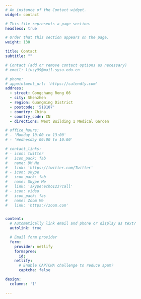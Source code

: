 ```yaml
---
# An instance of the Contact widget.
widget: contact

# This file represents a page section.
headless: true

# Order that this section appears on the page.
weight: 130

title: Contact
subtitle: ""

# Contact (add or remove contact options as necessary)
# email: liusy99@mail.sysu.edu.cn

# phone: 
# appointment_url: 'https://calendly.com'
address:
  - street: Gongchang Rong 66
  - city: Shenzhen
  - region: Guangming District
  - postcode: '518107'
  - country: China
  - country_code: CN
  - directions: West Building 1 Medical Garden

# office_hours:
# - 'Monday 10:00 to 13:00'
# - 'Wednesday 09:00 to 10:00'

# contact_links:
# - icon: twitter
#   icon_pack: fab
#   name: DM Me
#   link: 'https://twitter.com/Twitter'
# - icon: skype
#   icon_pack: fab
#   name: Skype Me
#   link: 'skype:echo123?call'
# - icon: video
#   icon_pack: fas
#   name: Zoom Me
#   link: 'https://zoom.com'


content:
  # Automatically link email and phone or display as text?
  autolink: true

  # Email form provider
  form:
    provider: netlify
    formspree:
      id:
    netlify:
      # Enable CAPTCHA challenge to reduce spam?
      captcha: false

design:
  columns: '1'

---
```

